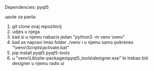 Dependencies:
pyqt5

upute za pavla:

1. git clone ovaj repozitorij
2. udjes u njega
3. kad si u njemu nabacis jedan "python3 -m venv \venv"
4. kad se napravi imas folder ./venv i u njemu samo pokrenes "\venv\Scripts\activate.bat"
5. pip install pyqt5 pyqt5-tools
6. u "venv\Lib\site-packages\pyqt5_tools\designer.exe" bi trebao biti designer u njemu radis ui